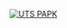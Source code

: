 [![UTS PAPK](https://res.cloudinary.com/marcomontalbano/image/upload/v1637402257/video_to_markdown/images/google-drive--1nvVqCeIEBtm4CdxNj_cA9Py06pkyOEgM-c05b58ac6eb4c4700831b2b3070cd403.jpg)](https://drive.google.com/file/d/1nvVqCeIEBtm4CdxNj_cA9Py06pkyOEgM/view?usp=drivesdk "UTS PAPK")